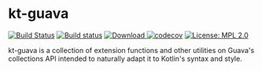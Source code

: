 # kt-guava

[![Build Status](https://travis-ci.org/Octogonapus/kt-guava.svg?branch=master)](https://travis-ci.org/Octogonapus/kt-guava)
[![Build status](https://ci.appveyor.com/api/projects/status/wopq3e87j1jnvybd?svg=true)](https://ci.appveyor.com/project/Octogonapus/kt-guava/branch/master)
[![Download](https://api.bintray.com/packages/octogonapus/maven-artifacts/kt-guava/images/download.svg) ](https://bintray.com/octogonapus/maven-artifacts/kt-guava/_latestVersion)
[![codecov](https://codecov.io/gh/Octogonapus/kt-guava/branch/master/graph/badge.svg)](https://codecov.io/gh/Octogonapus/kt-guava)
[![License: MPL 2.0](https://img.shields.io/badge/License-MPL%202.0-brightgreen.svg)](https://opensource.org/licenses/MPL-2.0)

kt-guava is a collection of extension functions and other utilities on Guava's collections API
intended to naturally adapt it to Kotlin's syntax and style.
